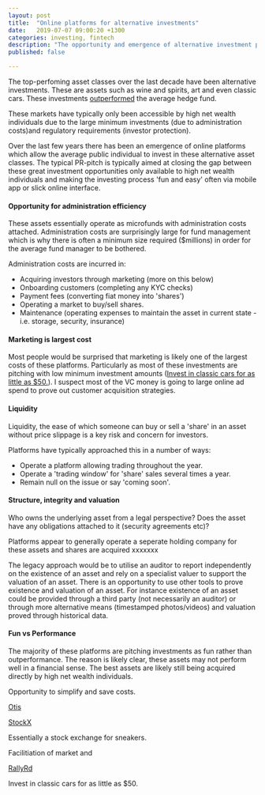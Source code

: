 ```yaml
---
layout: post
title:  "Online platforms for alternative investments"
date:   2019-07-07 09:00:20 +1300
categories: investing, fintech
description: "The opportunity and emergence of alternative investment platforms."
published: false

---
```


The top-perfoming asset classes over the last decade have been alternative investments. These are assets such as wine and spirits, art and even classic cars. These investments [outperformed](https://thehedgefundjournal.com/recent-hedge-fund-performance/) the average hedge fund.

These markets have typically only been accessible by high net wealth individuals due to the large minimum investments (due to administration costs)and regulatory requirements (investor protection).

Over the last few years there has been an emergence of online platforms which allow the average public individual to invest in these alternative asset classes. The typical PR-pitch is typically aimed at closing the gap between these great investment opportunities only available to high net wealth individuals and making the investing process 'fun and easy' often via mobile app or slick online interface.

#### Opportunity for administration efficiency

These assets essentially operate as microfunds with administration costs attached. Administration costs are surprisingly large for fund management which is why there is often a minimum size required ($millions) in order for the average fund manager to be bothered.

Administration costs are incurred in:
- Acquiring investors through marketing (more on this below)
- Onboarding customers (completing any KYC checks)
- Payment fees (converting fiat money into 'shares')
- Operating a market to buy/sell shares.
- Maintenance (operating expenses to maintain the asset in current state - i.e. storage, security, insurance)

#### Marketing is largest cost

Most people would be surprised that marketing is likely one of the largest costs of these platforms. Particularly as most of these investments are pitching with low minimum investment amounts ([Invest in classic cars for as little as $50.](https://www.rallyrd.com/)). I suspect most of the VC money is going to large online ad spend to prove out customer acquisition strategies.

#### Liquidity

Liquidity, the ease of which someone can buy or sell a 'share' in an asset without price slippage is a key risk and concern for investors.

Platforms have typically approached this in a number of ways:
- Operate a platform allowing trading throughout the year.
- Operate a 'trading window' for 'share' sales several times a year.
- Remain null on the issue or say 'coming soon'.

#### Structure, integrity and valuation

Who owns the underlying asset from a legal perspective? Does the asset have any obligations attached to it (security agreements etc)?

Platforms appear to generally operate a seperate holding company for these assets and shares are acquired xxxxxxx

The legacy approach would be to utilise an auditor to report independently on the existence of an asset and rely on a specialist valuer to support the valuation of an asset. There is an opportunity to use other tools to prove existence and valuation of an asset. For instance existence of an asset could be provided through a third party (not necessarily an auditor) or through more alternative means (timestamped photos/videos) and valuation proved through historical data.

#### Fun vs Performance

The majority of these platforms are pitching investments as fun rather than outperformance. The reason is likely clear, these assets may not perform well in a financial sense. The best assets are likely still being acquired directly by high net wealth individuals.

Opportunity to simplify and save costs.



[Otis](http://www.withotis.com)




[StockX](https://www.stockx.com/)

Essentially a stock exchange for sneakers.

Facilitiation of market and 


[RallyRd](https://www.rallyrd.com/)

Invest in classic cars for as little as $50.
